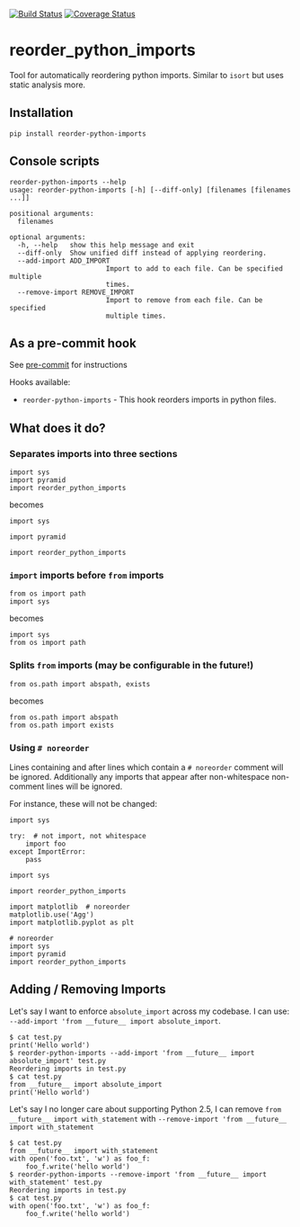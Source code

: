 [![Build Status](https://travis-ci.org/asottile/reorder_python_imports.svg?branch=master)](https://travis-ci.org/asottile/reorder_python_imports)
[![Coverage Status](https://img.shields.io/coveralls/asottile/reorder_python_imports.svg?branch=master)](https://coveralls.io/r/asottile/reorder_python_imports)

reorder_python_imports
==========

Tool for automatically reordering python imports.  Similar to `isort` but
uses static analysis more.


## Installation

`pip install reorder-python-imports`


## Console scripts

```
reorder-python-imports --help
usage: reorder-python-imports [-h] [--diff-only] [filenames [filenames ...]]

positional arguments:
  filenames

optional arguments:
  -h, --help   show this help message and exit
  --diff-only  Show unified diff instead of applying reordering.
  --add-import ADD_IMPORT
                        Import to add to each file. Can be specified multiple
                        times.
  --remove-import REMOVE_IMPORT
                        Import to remove from each file. Can be specified
                        multiple times.
```

## As a pre-commit hook

See [pre-commit](https://github.com/pre-commit/pre-commit) for instructions

Hooks available:
- `reorder-python-imports` - This hook reorders imports in python files.


## What does it do?

### Separates imports into three sections

```
import sys
import pyramid
import reorder_python_imports
```

becomes

```
import sys

import pyramid

import reorder_python_imports
```

### `import` imports before `from` imports

```
from os import path
import sys
```

becomes

```
import sys
from os import path
```

### Splits `from` imports (may be configurable in the future!)

```
from os.path import abspath, exists
```

becomes

```
from os.path import abspath
from os.path import exists
```

### Using `# noreorder`

Lines containing and after lines which contain a `# noreorder` comment will
be ignored.  Additionally any imports that appear after non-whitespace
non-comment lines will be ignored.

For instance, these will not be changed:

```
import sys

try:  # not import, not whitespace
    import foo
except ImportError:
    pass
```


```
import sys

import reorder_python_imports

import matplotlib  # noreorder
matplotlib.use('Agg')
import matplotlib.pyplot as plt
```

```
# noreorder
import sys
import pyramid
import reorder_python_imports
```

## Adding / Removing Imports

Let's say I want to enforce `absolute_import` across my codebase.  I can use: `--add-import 'from __future__ import absolute_import`.

```
$ cat test.py
print('Hello world')
$ reorder-python-imports --add-import 'from __future__ import absolute_import' test.py
Reordering imports in test.py
$ cat test.py
from __future__ import absolute_import
print('Hello world')
```

Let's say I no longer care about supporting Python 2.5, I can remove `from __future__ import with_statement` with `--remove-import 'from __future__ import with_statement`

```
$ cat test.py
from __future__ import with_statement
with open('foo.txt', 'w') as foo_f:
    foo_f.write('hello world')
$ reorder-python-imports --remove-import 'from __future__ import with_statement' test.py
Reordering imports in test.py
$ cat test.py
with open('foo.txt', 'w') as foo_f:
    foo_f.write('hello world')
```
